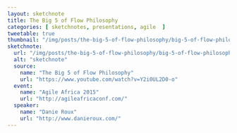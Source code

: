 ```yaml
---
layout: sketchnote
title: The Big 5 of Flow Philosophy
categories: [ sketchnotes, presentations, agile  ]
tweetable: true
thumbnail: "/img/posts/the-big-5-of-flow-philosophy/big-5-of-flow-philosophy-roux.webp"
sketchnote:
  url: "/img/posts/the-big-5-of-flow-philosophy/big-5-of-flow-philosophy-roux.webp"
  alt: "sketchnote"
  source:
    name: "The Big 5 of Flow Philosophy"
    url: "https://www.youtube.com/watch?v=Y2i0UL2D0-o"
  event:
    name: "Agile Africa 2015"
    url: "http://agileafricaconf.com/"
  speaker:
    name: "Danie Roux"
    url: "http://www.danieroux.com/"
---
```

